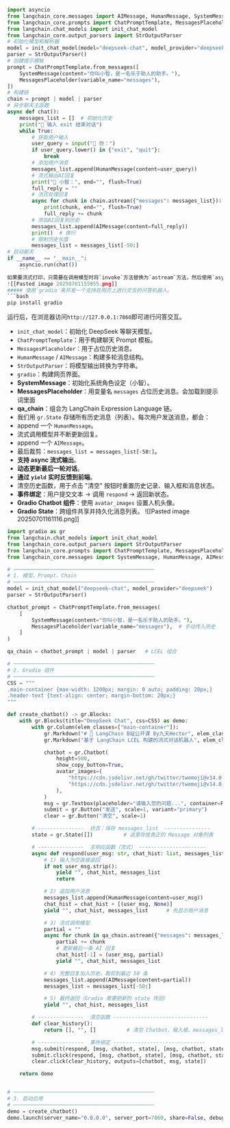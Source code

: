 ```python
import asyncio
from langchain_core.messages import AIMessage, HumanMessage, SystemMessage
from langchain_core.prompts import ChatPromptTemplate, MessagesPlaceholder
from langchain.chat_models import init_chat_model
from langchain_core.output_parsers import StrOutputParser
# 初始化模型和解析器
model = init_chat_model(model="deepseek-chat", model_provider="deepseek")
parser = StrOutputParser()
# 创建提示模板
prompt = ChatPromptTemplate.from_messages([
    SystemMessage(content="你叫小智，是一名乐于助人的助手。"),
    MessagesPlaceholder(variable_name="messages"),
])
# 构建链
chain = prompt | model | parser
# 异步聊天主函数
async def chat():
    messages_list = []  # 初始化历史
    print("🔹 输入 exit 结束对话")
    while True:
        # 获取用户输入
        user_query = input("👤 你：")
        if user_query.lower() in {"exit", "quit"}:
            break
        # 添加用户消息
        messages_list.append(HumanMessage(content=user_query))
        # 流式输出AI回复
        print("🤖 小智：", end="", flush=True)
        full_reply = ""
        # 流式处理回复
        async for chunk in chain.astream({"messages": messages_list}):
            print(chunk, end="", flush=True)
            full_reply += chunk
        # 添加AI回复到历史
        messages_list.append(AIMessage(content=full_reply))
        print()  # 换行
        # 限制历史长度
        messages_list = messages_list[-50:]
# 启动聊天
if __name__ == "__main__":
    asyncio.run(chat())
    ```
如果要流式打印，只需要在调用模型时将`invoke`方法替换为`astream`方法，然后使用`async for`循环来获取模型的输出即可。
![[Pasted image 20250701155955.png]]
##### 使用`gradio`来开发一个支持在网页上进行交互的问答机器人。
```bash
pip install gradio
```
运行后，在浏览器访问`http://127.0.0.1:7860`即可进行问答交互。
- `init_chat_model`：初始化 DeepSeek 等聊天模型。
- `ChatPromptTemplate`：用于构建聊天 Prompt 模板。
- `MessagesPlaceholder`：用于占位历史消息。
- `HumanMessage` / `AIMessage`：构建多轮消息结构。
- `StrOutputParser`：将模型输出转换为字符串。
- `gradio`：构建网页界面。
-  **SystemMessage**：初始化系统角色设定（小智）。
- **MessagesPlaceholder**：用变量名 `messages` 占位历史消息。会加载到提示词里面
- **qa_chain**：组合为 LangChain Expression Language 链。
- 我们用 `gr.State` 存储所有历史消息（列表）。每次用户发送消息，都会：
- append 一个 `HumanMessage`。    
- 流式调用模型并不断更新回复。
- append 一个 `AIMessage`。
- 最后裁剪：`messages_list = messages_list[-50:]`。
- **支持 async 流式输出**。
- **动态更新最后一轮对话**。
- **通过** **`yield`** **实时反馈到前端**。
- 清空历史函数，用于点击 "清空" 按钮时重置历史记录、输入框和消息状态。
- **事件绑定**：用户提交文本 → 调用 `respond` → 返回新状态。
- **Gradio Chatbot 组件**：使用 `avatar_images` 设置人机头像。
- **Gradio State**：跨组件共享并持久化消息列表。
![[Pasted image 20250701161116.png]]
```Python
import gradio as gr
from langchain.chat_models import init_chat_model
from langchain_core.output_parsers import StrOutputParser
from langchain_core.prompts import ChatPromptTemplate, MessagesPlaceholder
from langchain_core.messages import SystemMessage, HumanMessage, AIMessage

# ──────────────────────────────────────────────
# 1. 模型、Prompt、Chain
# ──────────────────────────────────────────────
model = init_chat_model("deepseek-chat", model_provider="deepseek")
parser = StrOutputParser()

chatbot_prompt = ChatPromptTemplate.from_messages(
    [
        SystemMessage(content="你叫小智，是一名乐于助人的助手。"),
        MessagesPlaceholder(variable_name="messages"),  # 手动传入历史
    ]
)

qa_chain = chatbot_prompt | model | parser   # LCEL 组合

# ──────────────────────────────────────────────
# 2. Gradio 组件
# ──────────────────────────────────────────────
CSS = """
.main-container {max-width: 1200px; margin: 0 auto; padding: 20px;}
.header-text {text-align: center; margin-bottom: 20px;}
"""

def create_chatbot() -> gr.Blocks:
    with gr.Blocks(title="DeepSeek Chat", css=CSS) as demo:
        with gr.Column(elem_classes=["main-container"]):
            gr.Markdown("# 🤖 LangChain B站公开课 By九天Hector", elem_classes=["header-text"])
            gr.Markdown("基于 LangChain LCEL 构建的流式对话机器人", elem_classes=["header-text"])

            chatbot = gr.Chatbot(
                height=500,
                show_copy_button=True,
                avatar_images=(
                    "https://cdn.jsdelivr.net/gh/twitter/twemoji@v14.0.2/assets/72x72/1f464.png",
                    "https://cdn.jsdelivr.net/gh/twitter/twemoji@v14.0.2/assets/72x72/1f916.png",
                ),
            )
            msg = gr.Textbox(placeholder="请输入您的问题...", container=False, scale=7)
            submit = gr.Button("发送", scale=1, variant="primary")
            clear = gr.Button("清空", scale=1)

        # ---------------  状态：保存 messages_list  ---------------
        state = gr.State([])          # 这里存放真正的 Message 对象列表

        # ---------------  主响应函数（流式） ----------------------
        async def respond(user_msg: str, chat_hist: list, messages_list: list):
            # 1) 输入为空直接返回
            if not user_msg.strip():
                yield "", chat_hist, messages_list
                return

            # 2) 追加用户消息
            messages_list.append(HumanMessage(content=user_msg))
            chat_hist = chat_hist + [(user_msg, None)]
            yield "", chat_hist, messages_list      # 先显示用户消息

            # 3) 流式调用模型
            partial = ""
            async for chunk in qa_chain.astream({"messages": messages_list}):
                partial += chunk
                # 更新最后一条 AI 回复
                chat_hist[-1] = (user_msg, partial)
                yield "", chat_hist, messages_list

            # 4) 完整回复加入历史，裁剪到最近 50 条
            messages_list.append(AIMessage(content=partial))
            messages_list = messages_list[-50:]

            # 5) 最终返回（Gradio 需要把新的 state 传回）
            yield "", chat_hist, messages_list

        # ---------------  清空函数 -------------------------------
        def clear_history():
            return [], "", []          # 清空 Chatbot、输入框、messages_list

        # ---------------  事件绑定 ------------------------------
        msg.submit(respond, [msg, chatbot, state], [msg, chatbot, state])
        submit.click(respond, [msg, chatbot, state], [msg, chatbot, state])
        clear.click(clear_history, outputs=[chatbot, msg, state])

    return demo


# ──────────────────────────────────────────────
# 3. 启动应用
# ──────────────────────────────────────────────
demo = create_chatbot()
demo.launch(server_name="0.0.0.0", server_port=7860, share=False, debug=True)
```